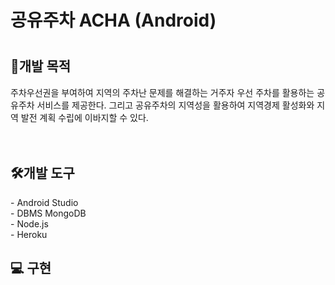 <h1>공유주차 ACHA (Android) <h1>

<h2> 📖개발 목적 </h2>
  주차우선권을 부여하여 지역의 주차난 문제를 해결하는 거주자 우선 주차를 활용하는 공유주차 서비스를 제공한다. 그리고 공유주차의 지역성을 활용하여 지역경제 활성화와 지역 발전 계획 수립에 이바지할 수 있다.
  <br/>
  <br/>
  <br/>
  
<h2> 🛠개발 도구 </h2>
- Android Studio <br/>
- DBMS MongoDB <br/>
- Node.js <br/>
- Heroku <br/>

## 💻 구현
